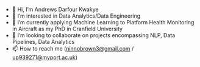 - 👋 Hi, I’m Andrews Darfour Kwakye
- 👀 I’m interested in Data Analytics/Data Engineering 
- 🌱 I’m currently applying Machine Learning to Platform Health Monitoring in Aircraft as my PhD in Cranfield University
- 💞️ I’m looking to collaborate on projects encompassing NLP, Data Pipelines, Data Analytics
- 📫 How to reach me (ninnobrown3@gmail.com / up939271@myport.ac.uk)

<!---
up939271/up939271 is a ✨ special ✨ repository because its `README.md` (this file) appears on your GitHub profile.
You can click the Preview link to take a look at your changes.
--->
